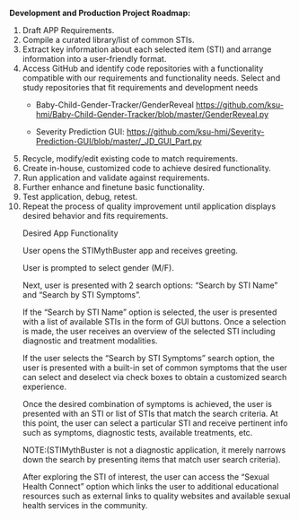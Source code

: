<b>Development and Production Project Roadmap:</b>

<ol>
 <li>Draft APP Requirements.</li>

  <li>Compile a curated library/list of common STIs.</li> 

<li>Extract key information about each selected item (STI) and arrange information into a user-friendly format.</li>

<li>Access GitHub and identify code repositories with a functionality compatible with our requirements and functionality needs. Select and study repositories that fit requirements and development needs</li> 
  
* Baby-Child-Gender-Tracker/GenderReveal https://github.com/ksu-hmi/Baby-Child-Gender-Tracker/blob/master/GenderReveal.py </li>

* Severity Prediction GUI: https://github.com/ksu-hmi/Severity-Prediction-GUI/blob/master/_JD_GUI_Part.py 

<li>Recycle, modify/edit existing code to match requirements.</li>

<li>Create in-house, customized code to achieve desired functionality.</li>

<li>Run application and validate against requirements.</li>

<li>Further enhance and finetune basic functionality.</li> 

<li>Test application, debug, retest.</li>

<li>Repeat the process of quality improvement until application displays desired behavior and fits requirements.</li>

 





Desired App Functionality 

User opens the STIMythBuster app and receives greeting. 

User is prompted to select gender (M/F). 

Next, user is presented with 2 search options: “Search by STI Name” and “Search by STI Symptoms”. 

If the “Search by STI Name” option is selected, the user is presented with a list of available STIs in the form of GUI buttons. Once a selection is made, the user receives an overview of the selected STI including diagnostic and treatment modalities. 

If the user selects the “Search by STI Symptoms” search option, the user is presented with a built-in set of common symptoms that the user can select and deselect via check boxes to obtain a customized search experience. 

Once the desired combination of symptoms is achieved, the user is presented with an STI or list of STIs that match the search criteria. At this point, the user can select a particular STI and receive pertinent info such as symptoms, diagnostic tests, available treatments, etc.  

NOTE:(STIMythBuster is not a diagnostic application, it merely narrows down the search by presenting items that match user search criteria). 

After exploring the STI of interest, the user can access the “Sexual Health Connect” option which links the user to additional educational resources such as external links to quality websites and available sexual health services in the community. 

 

 

 
